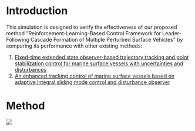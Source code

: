# Introduction
This simulation is designed to verify the effectiveness of our proposed method "Reinforcement-Learning-Based Control Framework for Leader-Following Cascade Formation of Multiple Perturbed Surface Vehicles" by comparing its performance with other existing methods:
1. [Fixed-time extended state observer-based trajectory tracking and point stabilization control for marine surface vessels with uncertainties and disturbances](https://www.sciencedirect.com/science/article/abs/pii/S0029801819302938)
2. [An enhanced tracking control of marine surface vessels based on
adaptive integral sliding mode control and disturbance observer](https://www.sciencedirect.com/science/article/abs/pii/S0019057818305421)

# Method 
<img src="HTTP://imgur.com/Ch99wa9">



